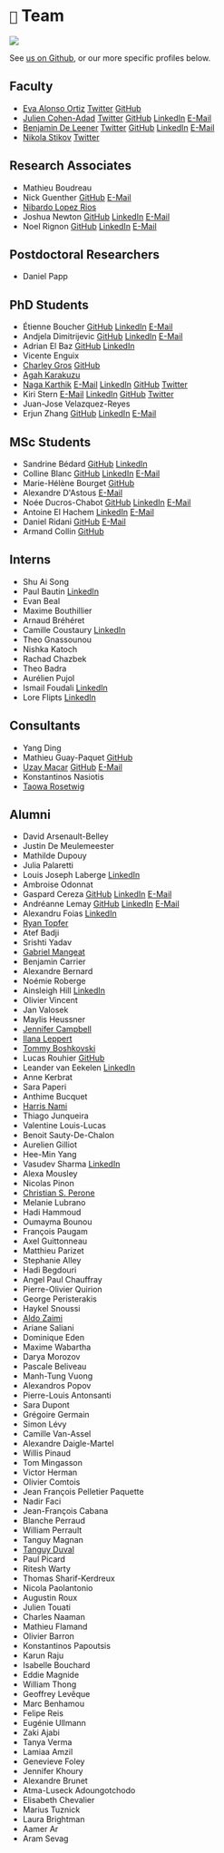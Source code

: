 # `👫` Team

![](../.gitbook/assets/lab_2021.jpeg)

See [us on Github](https://github.com/orgs/neuropoly/people), or our more specific profiles below.

## Faculty

* [Eva Alonso Ortiz](faculty/eva-alonso-ortiz.md)
  [<i class="fab fa-twitter" title="Twitter" aria-hidden="true"></i><span>Twitter</span>](https://twitter.com/evaalonsoortiz)
  [<i class="fab fa-github" title="GitHub" aria-hidden="true"></i><span>GitHub</span>](https://github.com/evaalonsoortiz)
* [Julien Cohen-Adad](faculty/julien-cohen-adad.md)
  [<i class="fab fa-twitter" title="Twitter" aria-hidden="true"></i><span>Twitter</span>](https://twitter.com/jcohenadad)
  [<i class="fab fa-github" title="GitHub" aria-hidden="true"></i><span>GitHub</span>](https://github.com/jcohenadad/)
  [<i class="fab fa-linkedin" title="LinkedIn" aria-hidden="true"></i><span>LinkedIn</span>](https://www.linkedin.com/in/jcohenadad/)
  [<i class="fa fa-envelope" title="E-Mail" aria-hidden="true"></i><span>E-Mail</span>](mailto:jcohen@polymtl.ca)
* [Benjamin De Leener](faculty/benjamin-de-leener.md)
  [<i class="fab fa-twitter" title="Twitter" aria-hidden="true"></i><span>Twitter</span>](https://twitter.com/bendeleener)
  [<i class="fab fa-github" title="GitHub" aria-hidden="true"></i><span>GitHub</span>](https://github.com/benjamindeleener)
  [<i class="fab fa-linkedin" title="LinkedIn" aria-hidden="true"></i><span>LinkedIn</span>](https://www.linkedin.com/in/benjamindeleener/)
  [<i class="fa fa-envelope" title="E-Mail" aria-hidden="true"></i><span>E-Mail</span>](mailto:benjamin.de-leener@polymtl.ca)
* [Nikola Stikov](faculty/nikola-stikov.md)
  [<i class="fab fa-twitter" title="Twitter" aria-hidden="true"></i><span>Twitter</span>](https://twitter.com/stikov)

## Research Associates

* Mathieu Boudreau
* Nick Guenther
  [<i class="fab fa-github" title="GitHub" aria-hidden="true"></i><span>GitHub</span>](https://github.com/kousu)
  [<i class="fa fa-envelope" title="E-Mail" aria-hidden="true"></i><span>E-Mail</span>](mailto:nick.guenther@polymtl.ca)
* [Nibardo Lopez Rios](research-associates/nibardo-lopez-rios.md)
* Joshua Newton 
  [<i class="fab fa-github" title="GitHub" aria-hidden="true"></i><span>GitHub</span>](https://github.com/joshuacwnewton)
  [<i class="fab fa-linkedin" title="LinkedIn" aria-hidden="true"></i><span>LinkedIn</span>](https://www.linkedin.com/in/joshuacwnewton/)
  [<i class="fa fa-envelope" title="E-Mail" aria-hidden="true"></i><span>E-Mail</span>](mailto:joshua.newton@polymtl.ca)
* Noel Rignon
  [<i class="fab fa-github" title="GitHub" aria-hidden="true"></i><span>GitHub</span>](https://github.com/RignonNoel/)
  [<i class="fab fa-linkedin" title="LinkedIn" aria-hidden="true"></i><span>LinkedIn</span>](https://www.linkedin.com/in/rignonnoel/)
  [<i class="fa fa-envelope" title="E-Mail" aria-hidden="true"></i><span>E-Mail</span>](mailto:noel.rignon@fjnr.ca)

## Postdoctoral Researchers

* Daniel Papp

## PhD Students

* Étienne Boucher
  [<i class="fab fa-github" title="GitHub" aria-hidden="true"></i><span>GitHub</span>](https://github.com/lifetheater57)
  [<i class="fab fa-linkedin" title="LinkedIn" aria-hidden="true"></i><span>LinkedIn</span>](https://www.linkedin.com/in/%C3%A9tienne-boucher-8aa18a83/)
  [<i class="fa fa-envelope" title="E-Mail" aria-hidden="true"></i><span>E-Mail</span>](mailto:etienne.boucher.2@umontreal.ca)
* Andjela Dimitrijevic
  [<i class="fab fa-github" title="GitHub" aria-hidden="true"></i><span>GitHub</span>](https://github.com/Andjelaaaa)
  [<i class="fab fa-linkedin" title="LinkedIn" aria-hidden="true"></i><span>LinkedIn</span>](https://www.linkedin.com/in/andjela-dimitrijevic-470651171/)
  [<i class="fa fa-envelope" title="E-Mail" aria-hidden="true"></i><span>E-Mail</span>](mailto:andjela.dimitrijevic@polymtl.ca)
* Adrian El Baz
  [<i class="fab fa-github" title="GitHub" aria-hidden="true"></i><span>GitHub</span>](https://github.com/ebadrian)
  [<i class="fab fa-linkedin" title="LinkedIn" aria-hidden="true"></i><span>LinkedIn</span>](https://www.linkedin.com/in/adrian-el-baz/)
* Vicente Enguix
* [Charley Gros](phd-students/charley-gros.md)
  [<i class="fab fa-github" title="GitHub" aria-hidden="true"></i><span>GitHub</span>](https://github.com/charleygros)
* [Agah Karakuzu](phd-students/agah-karakuzu.md)
* [Naga Karthik](https://naga-karthik.github.io)
  [<i class="fa fa-envelope" title="E-Mail" aria-hidden="true"></i><span>E-Mail</span>](mailto:emvnagakarthik@gmail.com)
  [<i class="fab fa-linkedin" title="LinkedIn" aria-hidden="true"></i><span>LinkedIn</span>](https://www.linkedin.com/in/naga-karthik-enamundram-7b1559174/)
  [<i class="fab fa-github" title="GitHub" aria-hidden="true"></i><span>GitHub</span>](https://github.com/naga-karthik)
  [<i class="fab fa-twitter" title="Twitter" aria-hidden="true"></i><span>Twitter</span>](https://twitter.com/naga_karthik7)
* Kiri Stern
  [<i class="fa fa-envelope" title="E-Mail" aria-hidden="true"></i><span>E-Mail</span>](mailto:kiri.stern@mail.mcgill.ca)
  [<i class="fab fa-linkedin" title="LinkedIn" aria-hidden="true"></i><span>LinkedIn</span>](https://www.linkedin.com/in/kiri-stern-6a7199197/)
  [<i class="fab fa-github" title="GitHub" aria-hidden="true"></i><span>GitHub</span>](https://github.com/kiristern)
  [<i class="fab fa-twitter" title="Twitter" aria-hidden="true"></i><span>Twitter</span>](https://twitter.com/_kastern) 
* Juan-Jose Velazquez-Reyes
* Erjun Zhang
  [<i class="fab fa-github" title="GitHub" aria-hidden="true"></i><span>GitHub</span>](https://github.com/zhangerjun)
  [<i class="fab fa-linkedin" title="LinkedIn" aria-hidden="true"></i><span>LinkedIn</span>](https://www.linkedin.com/in/zhangerjun/)
  [<i class="fa fa-envelope" title="E-Mail" aria-hidden="true"></i><span>E-Mail</span>](mailto:erjun.zhang@polymtl.ca)

## MSc Students

* Sandrine Bédard
  [<i class="fab fa-github" title="GitHub" aria-hidden="true"></i><span>GitHub</span>](https://github.com/sandrinebedard)
  [<i class="fab fa-linkedin" title="LinkedIn" aria-hidden="true"></i><span>LinkedIn</span>](https://www.linkedin.com/in/sandrine-b%C3%A9dard-453939186/)
* Colline Blanc
  [<i class="fab fa-github" title="GitHub" aria-hidden="true"></i><span>GitHub</span>](https://github.com/CollineBlanc)
  [<i class="fab fa-linkedin" title="LinkedIn" aria-hidden="true"></i><span>LinkedIn</span>](https://www.linkedin.com/in/collineblc/)
  [<i class="fa fa-envelope" title="E-Mail" aria-hidden="true"></i><span>E-Mail</span>](mailto:colline.blanc@polymtl.ca)
* Marie-Hélène Bourget
  [<i class="fab fa-github" title="GitHub" aria-hidden="true"></i><span>GitHub</span>](https://github.com/mariehbourget)
* Alexandre D'Astous
  [<i class="fa fa-envelope" title="E-Mail" aria-hidden="true"></i><span>E-Mail</span>](mailto:adastous023@gmail.com)
* Noée Ducros-Chabot
  [<i class="fab fa-github" title="GitHub" aria-hidden="true"></i><span>GitHub</span>](https://github.com/noeedc)
  [<i class="fab fa-linkedin" title="LinkedIn" aria-hidden="true"></i><span>LinkedIn</span>](https://www.linkedin.com/in/no%C3%A9e-ducros-chabot-1bb6a51a1/)
  [<i class="fa fa-envelope" title="E-Mail" aria-hidden="true"></i><span>E-Mail</span>](mailto:noee.ducros-chabot@polymtl.ca)
* Antoine El Hachem
  [<i class="fab fa-linkedin" title="LinkedIn" aria-hidden="true"></i><span>LinkedIn</span>](https://www.linkedin.com/in/antoineelhachem/)
  [<i class="fa fa-envelope" title="E-Mail" aria-hidden="true"></i><span>E-Mail</span>](mailto:antoine-2.el-hachem@polymtl.ca)
* Daniel Ridani
  [<i class="fab fa-github" title="GitHub" aria-hidden="true"></i><span>GitHub</span>](https://github.com/Danirid)
  [<i class="fa fa-envelope" title="E-Mail" aria-hidden="true"></i><span>E-Mail</span>](mailto:daniel.ridani@polymtl.ca)
* Armand Collin
  [<i class="fab fa-github" title="GitHub" aria-hidden="true"></i><span>GitHub</span>](https://github.com/hermancollin)

## Interns

* Shu Ai Song
* Paul Bautin
  [<i class="fab fa-linkedin" title="LinkedIn" aria-hidden="true"></i><span>LinkedIn</span>](https://www.linkedin.com/in/paul-bautin-757690175/)
* Evan Beal
* Maxime Bouthillier
* Arnaud Bréhéret
* Camille Coustaury
  [<i class="fab fa-linkedin" title="LinkedIn" aria-hidden="true"></i><span>LinkedIn</span>](https://www.linkedin.com/in/camille-coustaury/)
* Theo Gnassounou
* Nishka Katoch 
* Rachad Chazbek
* Theo Badra
* Aurélien Pujol
* Ismail Foudali 
  [<i class="fab fa-linkedin" title="LinkedIn" aria-hidden="true"></i><span>LinkedIn</span>](https://www.linkedin.com/in/ismail-foudali-780728166/)
* Lore Flipts
  [<i class="fab fa-linkedin" title="LinkedIn" aria-hidden="true"></i><span>LinkedIn</span>](https://www.linkedin.com/in/lore-flipts-251688234/)

## Consultants

* Yang Ding
* Mathieu Guay-Paquet
  [<i class="fab fa-github" title="GitHub" aria-hidden="true"></i><span>GitHub</span>](https://github.com/mguaypaq)
* [Uzay Macar](https://uzaymacar.github.io)
  [<i class="fab fa-github" title="GitHub" aria-hidden="true"></i><span>GitHub</span>](https://github.com/uzaymacar)
  [<i class="fa fa-envelope" title="E-Mail" aria-hidden="true"></i><span>E-Mail</span>](mailto:uzay.macar@gmail.com)
* Konstantinos Nasiotis
* [Taowa Rosetwig](research-associates/taowa-rosetwig.md)

## Alumni

* David Arsenault-Belley
* Justin De Meulemeester
* Mathilde Dupouy
* Julia Palaretti
* Louis Joseph Laberge
  [<i class="fab fa-linkedin" title="LinkedIn" aria-hidden="true"></i><span>LinkedIn</span>](https://www.linkedin.com/in/louis-joseph-laberge-8452b4207/)
* Ambroise Odonnat
* Gaspard Cereza
  [<i class="fab fa-github" title="GitHub" aria-hidden="true"></i><span>GitHub</span>](https://github.com/gaspardcereza)
  [<i class="fab fa-linkedin" title="LinkedIn" aria-hidden="true"></i><span>LinkedIn</span>](https://www.linkedin.com/in/gaspard-cereza-495584144/)
  [<i class="fa fa-envelope" title="E-Mail" aria-hidden="true"></i><span>E-Mail</span>](mailto:gaspard.cereza@gmail.com)
* Andréanne Lemay
  [<i class="fab fa-github" title="GitHub" aria-hidden="true"></i><span>GitHub</span>](https://github.com/andreanne-lemay)
  [<i class="fab fa-linkedin" title="LinkedIn" aria-hidden="true"></i><span>LinkedIn</span>](https://www.linkedin.com/in/andreanne-lemay/)
  [<i class="fa fa-envelope" title="E-Mail" aria-hidden="true"></i><span>E-Mail</span>](mailto:andreanne.lemay@polymtl.ca)
* Alexandru Foias
  [<i class="fab fa-linkedin" title="LinkedIn" aria-hidden="true"></i><span>LinkedIn</span>](https://ca.linkedin.com/in/alexandrufoias)
* [Ryan Topfer](phd-students/ryan-topfer.md)
* Atef Badji
* Srishti Yadav
* [Gabriel Mangeat](alumni/gabriel-mangeat.md)
* Benjamin Carrier
* Alexandre Bernard
* Noémie Roberge
* Ainsleigh Hill
[<i class="fab fa-linkedin" title="LinkedIn" aria-hidden="true"></i><span>LinkedIn</span>](https://www.linkedin.com/in/ainsleigh-hill-836296124/)
* Olivier Vincent
* Jan Valosek
* Maylis Heussner
* [Jennifer Campbell](http://www.bic.mni.mcgill.ca/\~jcampbel/)
* [Ilana Leppert](http://www.bic.mni.mcgill.ca/PeopleStaff/LeppertIlana)
* [Tommy Boshkovski](alumni/tommy-boshkovski.md)
* Lucas Rouhier
  [<i class="fab fa-github" title="GitHub" aria-hidden="true"></i><span>GitHub</span>](https://github.com/lrouhier)
* Leander van Eekelen
  [<i class="fab fa-linkedin" title="LinkedIn" aria-hidden="true"></i><span>LinkedIn</span>](https://www.linkedin.com/in/leander-van-eekelen/)
* Anne Kerbrat
* Sara Paperi
* Anthime Bucquet
* [Harris Nami](alumni/harris-nami.md)
* Thiago Junqueira
* Valentine Louis-Lucas
* Benoit Sauty-De-Chalon
* Aurelien Gilliot
* Hee-Min Yang
* Vasudev Sharma
  [<i class="fab fa-linkedin" title="LinkedIn" aria-hidden="true"></i><span>LinkedIn</span>](https://in.linkedin.com/in/vs74)
* Alexa Mousley
* Nicolas Pinon
* [Christian S. Perone](alumni/christian-s.-perone.md)
* Melanie Lubrano
* Hadi Hammoud
* Oumayma Bounou
* François Paugam
* Axel Guittonneau
* Matthieu Parizet
* Stephanie Alley
* Hadi Begdouri
* Angel Paul Chauffray
* Pierre-Olivier Quirion
* George Peristerakis
* Haykel Snoussi
* [Aldo Zaimi](alumni/aldo-zaimi.md)
* Ariane Saliani
* Dominique Eden
* Maxime Wabartha
* Darya Morozov
* Pascale Beliveau
* Manh-Tung Vuong
* Alexandros Popov
* Pierre-Louis Antonsanti
* Sara Dupont
* Grégoire Germain
* Simon Lévy
* Camille Van-Assel
* Alexandre Daigle-Martel
* Willis Pinaud
* Tom Mingasson
* Victor Herman
* Olivier Comtois
* Jean François Pelletier Paquette
* Nadir Faci
* Jean-François Cabana
* Blanche Perraud
* William Perrault
* Tanguy Magnan
* [Tanguy Duval](alumni/tanguy-duval.md)
* Paul Picard
* Ritesh Warty
* Thomas Sharif-Kerdreux
* Nicola Paolantonio
* Augustin Roux
* Julien Touati
* Charles Naaman
* Mathieu Flamand
* Olivier Barron
* Konstantinos Papoutsis
* Karun Raju
* Isabelle Bouchard
* Eddie Magnide
* William Thong
* Geoffrey Levêque
* Marc Benhamou
* Felipe Reis
* Eugénie Ullmann
* Zaki Ajabi
* Tanya Verma
* Lamiaa Amzil
* Genevieve Foley
* Jennifer Khoury
* Alexandre Brunet
* Atma-Luseck Adoungotchodo
* Elisabeth Chevalier
* Marius Tuznick
* Laura Brightman
* Aamer Ar
* Aram Sevag
